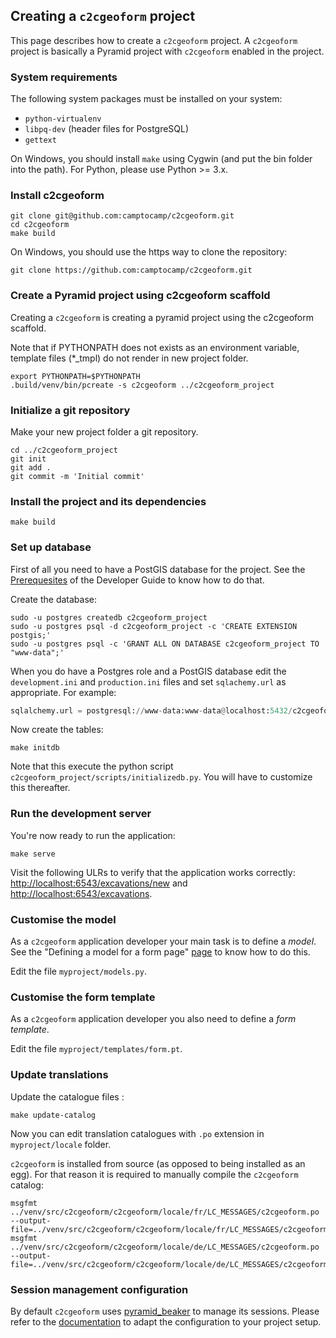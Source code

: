 ## Creating a `c2cgeoform` project

This page describes how to create a `c2cgeoform` project. A `c2cgeoform`
project is basically a Pyramid project with `c2cgeoform` enabled in the
project.

### System requirements

The following system packages must be installed on your system:

* `python-virtualenv`
* `libpq-dev` (header files for PostgreSQL)
* `gettext`

On Windows, you should install `make` using Cygwin (and put the bin folder
into the path). For Python, please use Python >= 3.x.


### Install c2cgeoform

```shell
git clone git@github.com:camptocamp/c2cgeoform.git
cd c2cgeoform
make build
```

On Windows, you should use the https way to clone the repository:

```shell
git clone https://github.com:camptocamp/c2cgeoform.git
```

### Create a Pyramid project using c2cgeoform scaffold

Creating a `c2cgeoform` is creating a pyramid project using the c2cgeoform scaffold.

Note that if PYTHONPATH does not exists as an environment variable,
template files (*_tmpl) do not render in new project folder.

```shell
export PYTHONPATH=$PYTHONPATH
.build/venv/bin/pcreate -s c2cgeoform ../c2cgeoform_project
```

### Initialize a git repository

Make your new project folder a git repository.

```shell
cd ../c2cgeoform_project
git init
git add .
git commit -m 'Initial commit'
```

### Install the project and its dependencies

```shell
make build
```

### Set up database

First of all you need to have a PostGIS database for the project. See the
[Prerequesites](developer-guide.md#prerequesites) of the Developer Guide to
know how to do that.

Create the database:

```shell
sudo -u postgres createdb c2cgeoform_project
sudo -u postgres psql -d c2cgeoform_project -c 'CREATE EXTENSION postgis;'
sudo -u postgres psql -c 'GRANT ALL ON DATABASE c2cgeoform_project TO "www-data";'
```

When you do have a Postgres role and a PostGIS database edit the
`development.ini` and `production.ini` files and set `sqlachemy.url` as appropriate.
For example:

```py
sqlalchemy.url = postgresql://www-data:www-data@localhost:5432/c2cgeoform_project
```

Now create the tables:

```shell
make initdb
```

Note that this execute the python script `c2cgeoform_project/scripts/initializedb.py`.
You will have to customize this thereafter.

### Run the development server

You're now ready to run the application:

```shell
make serve
```

Visit the following ULRs to verify that the application works correctly:
[http://localhost:6543/excavations/new](http://localhost:6543/excavations/new) and
[http://localhost:6543/excavations](http://localhost:6543/excavations).

### Customise the model

As a `c2cgeoform` application developer your main task is to define a *model*.
See the "Defining a model for a form page" [page](model.md) to know how to do
this.

Edit the file `myproject/models.py`.

### Customise the form template

As a `c2cgeoform` application developer you also need to define a *form
template*.

Edit the file `myproject/templates/form.pt`.

### Update translations

Update the catalogue files :

```shell
make update-catalog
```

Now you can edit translation catalogues with `.po` extension
in `myproject/locale` folder.

`c2cgeoform` is installed from source (as opposed to being installed as an
egg). For that reason it is required to manually compile the `c2cgeoform`
catalog:

```shell
msgfmt ../venv/src/c2cgeoform/c2cgeoform/locale/fr/LC_MESSAGES/c2cgeoform.po  --output-file=../venv/src/c2cgeoform/c2cgeoform/locale/fr/LC_MESSAGES/c2cgeoform.mo
msgfmt ../venv/src/c2cgeoform/c2cgeoform/locale/de/LC_MESSAGES/c2cgeoform.po  --output-file=../venv/src/c2cgeoform/c2cgeoform/locale/de/LC_MESSAGES/c2cgeoform.mo
```

### Session management configuration

By default `c2cgeoform` uses [pyramid_beaker](https://pypi.python.org/pypi/pyramid_beaker)
to manage its sessions. Please refer to the [documentation](http://beaker.readthedocs.org)
to adapt the configuration to your project setup.
